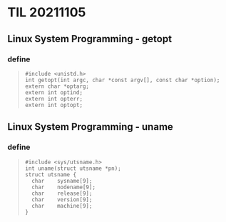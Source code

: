 # **TIL 20211105**
## **Linux System Programming - getopt**
### **define**
>```
> #include <unistd.h>
> int getopt(int argc, char *const argv[], const char *option);
> extern char *optarg;
> extern int optind;
> extern int opterr;
> extern int optopt; 
>```
## **Linux System Programming - uname**
### **define**
>```
> #include <sys/utsname.h>
> int uname(struct utsname *pn);
> struct utsname {
> 	char	sysname[9];
> 	char	nodename[9];
> 	char	release[9];
> 	char	version[9];
>	char	machine[9];
> }
> ```
